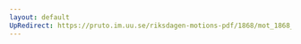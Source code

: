 ```yaml
---
layout: default
UpRedirect: https://pruto.im.uu.se/riksdagen-motions-pdf/1868/mot_1868__ak__152/mot_1868__ak__152-003.pdf
---
```

